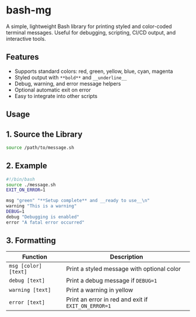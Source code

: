 # bash-mg
A simple, lightweight Bash library for printing styled and color-coded terminal messages. Useful for debugging, scripting, CI/CD output, and interactive tools.

## Features

- Supports standard colors: red, green, yellow, blue, cyan, magenta
- Styled output with `**bold**` and `__underline__`
- Debug, warning, and error message helpers
- Optional automatic exit on error
- Easy to integrate into other scripts

## Usage

## 1. Source the Library

```bash
source /path/to/message.sh
```

## 2. Example
```bash
#!/bin/bash
source ./message.sh
EXIT_ON_ERROR=1

msg "green" "**Setup complete** and __ready to use__\n"
warning "This is a warning"
DEBUG=1
debug "Debugging is enabled"
error "A fatal error occurred"

```
## 3. Formatting

| Function            | Description                                               |
|---------------------|-----------------------------------------------------------|
| `msg [color] [text]`   | Print a styled message with optional color                |
| `debug [text]`         | Print a debug message if `DEBUG=1`                        |
| `warning [text]`       | Print a warning in yellow                                 |
| `error [text]`         | Print an error in red and exit if `EXIT_ON_ERROR=1`       |
